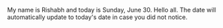 My name is Rishabh and today is Sunday, June 30. Hello all. The date will automatically update to today's date in case you did not notice.

